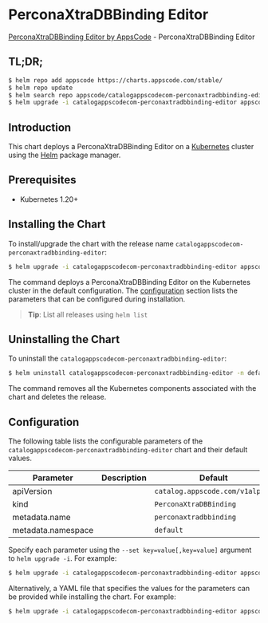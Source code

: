 # PerconaXtraDBBinding Editor

[PerconaXtraDBBinding Editor by AppsCode](https://appscode.com) - PerconaXtraDBBinding Editor

## TL;DR;

```bash
$ helm repo add appscode https://charts.appscode.com/stable/
$ helm repo update
$ helm search repo appscode/catalogappscodecom-perconaxtradbbinding-editor --version=v0.22.0
$ helm upgrade -i catalogappscodecom-perconaxtradbbinding-editor appscode/catalogappscodecom-perconaxtradbbinding-editor -n default --create-namespace --version=v0.22.0
```

## Introduction

This chart deploys a PerconaXtraDBBinding Editor on a [Kubernetes](http://kubernetes.io) cluster using the [Helm](https://helm.sh) package manager.

## Prerequisites

- Kubernetes 1.20+

## Installing the Chart

To install/upgrade the chart with the release name `catalogappscodecom-perconaxtradbbinding-editor`:

```bash
$ helm upgrade -i catalogappscodecom-perconaxtradbbinding-editor appscode/catalogappscodecom-perconaxtradbbinding-editor -n default --create-namespace --version=v0.22.0
```

The command deploys a PerconaXtraDBBinding Editor on the Kubernetes cluster in the default configuration. The [configuration](#configuration) section lists the parameters that can be configured during installation.

> **Tip**: List all releases using `helm list`

## Uninstalling the Chart

To uninstall the `catalogappscodecom-perconaxtradbbinding-editor`:

```bash
$ helm uninstall catalogappscodecom-perconaxtradbbinding-editor -n default
```

The command removes all the Kubernetes components associated with the chart and deletes the release.

## Configuration

The following table lists the configurable parameters of the `catalogappscodecom-perconaxtradbbinding-editor` chart and their default values.

|     Parameter      | Description |                  Default                   |
|--------------------|-------------|--------------------------------------------|
| apiVersion         |             | <code>catalog.appscode.com/v1alpha1</code> |
| kind               |             | <code>PerconaXtraDBBinding</code>          |
| metadata.name      |             | <code>perconaxtradbbinding</code>          |
| metadata.namespace |             | <code>default</code>                       |


Specify each parameter using the `--set key=value[,key=value]` argument to `helm upgrade -i`. For example:

```bash
$ helm upgrade -i catalogappscodecom-perconaxtradbbinding-editor appscode/catalogappscodecom-perconaxtradbbinding-editor -n default --create-namespace --version=v0.22.0 --set apiVersion=catalog.appscode.com/v1alpha1
```

Alternatively, a YAML file that specifies the values for the parameters can be provided while
installing the chart. For example:

```bash
$ helm upgrade -i catalogappscodecom-perconaxtradbbinding-editor appscode/catalogappscodecom-perconaxtradbbinding-editor -n default --create-namespace --version=v0.22.0 --values values.yaml
```
